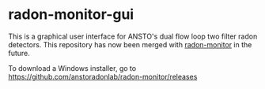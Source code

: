 # radon-monitor-gui

This is a graphical user interface for ANSTO's dual flow loop two filter radon detectors.  This repository has now been merged with  [radon-monitor](https://github.com/anstoradonlab/radon-monitor) in the future.

To download a Windows installer, go to https://github.com/anstoradonlab/radon-monitor/releases
